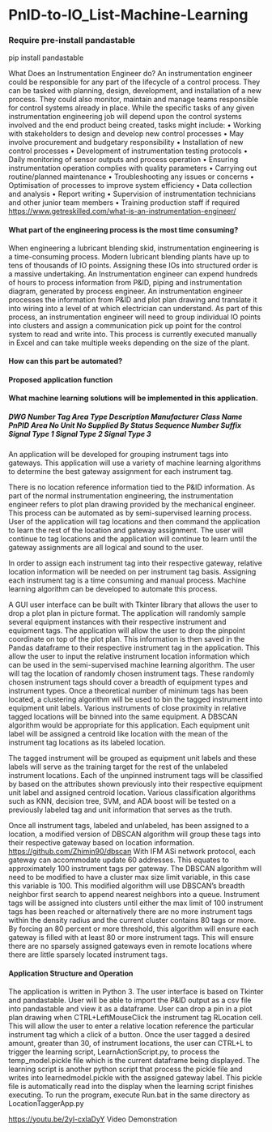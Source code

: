 ﻿# PnID-to-IO_List-Machine-Learning

### Require pre-install pandastable

pip install pandastable

What Does an Instrumentation Engineer do?
An instrumentation engineer could be responsible for any part of the lifecycle of a control process. They can be tasked with planning, design, development, and installation of a new process. They could also monitor, maintain and manage teams responsible for control systems already in place.
While the specific tasks of any given instrumentation engineering job will depend upon the control systems involved and the end product being created, tasks might include:
• Working with stakeholders to design and develop new control processes
• May involve procurement and budgetary responsibility
• Installation of new control processes
• Development of instrumentation testing protocols
• Daily monitoring of sensor outputs and process operation
• Ensuring instrumentation operation complies with quality parameters
• Carrying out routine/planned maintenance
• Troubleshooting any issues or concerns
• Optimisation of processes to improve system efficiency
• Data collection and analysis
• Report writing
• Supervision of instrumentation technicians and other junior team members
• Training production staff if required
https://www.getreskilled.com/what-is-an-instrumentation-engineer/

#### What part of the engineering process is the most time consuming?

When engineering a lubricant blending skid, instrumentation engineering is a time-consuming process. Modern lubricant blending plants have up to tens of thousands of IO points. Assigning these IOs into structured order is a massive undertaking. An Instrumentation engineer can expend hundreds of hours to process information from P&ID, piping and instrumentation diagram, generated by process engineer. An instrumentation engineer processes the information from P&ID and plot plan drawing and translate it into wiring into a level of at which electrician can understand. As part of this process, an instrumentation engineer will need to group individual IO points into clusters and assign a communication pick up point for the control system to read and write into. This process is currently executed manually in Excel and can take multiple weeks depending on the size of the plant.

#### How can this part be automated?

#### Proposed application function

#### What machine learning solutions will be implemented in this application.

##### DWG Number Tag Area Type Description Manufacturer Class Name PnPID Area No Unit No Supplied By Status Sequence Number Suffix Signal Type 1 Signal Type 2 Signal Type 3

An application will be developed for grouping instrument tags into gateways. This application will use a variety of machine learning algorithms to determine the best gateway assignment for each instrument tag.

There is no location reference information tied to the P&ID information. As part of the normal instrumentation engineering, the instrumentation engineer refers to plot plan drawing provided by the mechanical engineer. This process can be automated as by semi-supervised learning process. User of the application will tag locations and then command the application to learn the rest of the location and gateway assignment. The user will continue to tag locations and the application will continue to learn until the gateway assignments are all logical and sound to the user.

In order to assign each instrument tag into their respective gateway, relative location information will be needed on per instrument tag basis. Assigning each instrument tag is a time consuming and manual process. Machine learning algorithm can be developed to automate this process.

A GUI user interface can be built with Tkinter library that allows the user to drop a plot plan in picture format. The application will randomly sample several equipment instances with their respective instrument and equipment tags. The application will allow the user to drop the pinpoint coordinate on top of the plot plan. This information is then saved in the Pandas dataframe to their respective instrument tag in the application. This allow the user to input the relative instrument location information which can be used in the semi-supervised machine learning algorithm.
The user will tag the location of randomly chosen instrument tags. These randomly chosen instrument tags should cover a breadth of equipment types and instrument types. Once a theoretical number of minimum tags has been located, a clustering algorithm will be used to bin the tagged instrument into equipment unit labels. Various instruments of close proximity in relative tagged locations will be binned into the same equipment. A DBSCAN algorithm would be appropriate for this application. Each equipment unit label will be assigned a centroid like location with the mean of the instrument tag locations as its labeled location.

The tagged instrument will be grouped as equipment unit labels and these labels will serve as the training target for the rest of the unlabeled instrument locations. Each of the unpinned instrument tags will be classified by based on the attributes shown previously into their respective equipment unit label and assigned centroid location. Various classification algorithms such as KNN, decision tree, SVM, and ADA boost will be tested on a previously labeled tag and unit information that serves as the truth.

Once all instrument tags, labeled and unlabeled, has been assigned to a location, a modified version of DBSCAN algorithm will group these tags into their respective gateway based on location information. https://github.com/Zhimin90/dbscan With IFM ASi network protocol, each gateway can accommodate update 60 addresses. This equates to approximately 100 instrument tags per gateway. The DBSCAN algorithm will need to be modified to have a cluster max size limit variable, in this case this variable is 100. This modified algorithm will use DBSCAN’s breadth neighbor first search to append nearest neighbors into a queue. Instrument tags will be assigned into clusters until either the max limit of 100 instrument tags has been reached or alternatively there are no more instrument tags within the density radius and the current cluster contains 80 tags or more. By forcing an 80 percent or more threshold, this algorithm will ensure each gateway is filled with at least 80 or more instrument tags. This will ensure there are no sparsely assigned gateways even in remote locations where there are little sparsely located instrument tags.

#### Application Structure and Operation

The application is written in Python 3. The user interface is based on Tkinter and pandastable. User will be able to import the P&ID output as a csv file into pandastable and view it as a dataframe. User can drop a pin in a plot plan drawing when CTRL+LeftMouseClick the instrument tag RLocation cell. This will allow the user to enter a relative location reference the particular instrument tag which a click of a button. Once the user tagged a desired amount, greater than 30, of instrument locations, the user can CTRL+L to trigger the learning script, LearnActionScript.py, to process the temp_model.pickle file which is the current dataframe being displayed. The learning script is another python script that process the pickle file and writes into learnedmodel.pickle with the assigned gateway label. This pickle file is automatically read into the display when the learning script finishes executing.
To run the program, execute Run.bat in the same directory as LocationTaggerApp.py

https://youtu.be/2yl-cxlaDyY Video Demonstration
